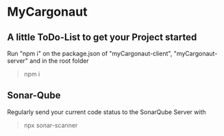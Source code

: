 # MyCargonaut

## A little ToDo-List to get your Project started

Run "npm i" on the package.json of "myCargonaut-client", "myCargonaut-server" and in the root folder
> npm i

## Sonar-Qube

Regularly send your current code status to the SonarQube Server with
> npx sonar-scanner